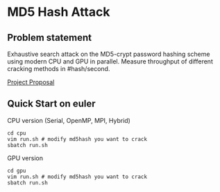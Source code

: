 # MD5 Hash Attack
## Problem statement
Exhaustive search attack on the MD5-crypt password hashing scheme using modern CPU and GPU in parallel. Measure throughput of different cracking methods in #hash/second.

[Project Proposal](https://docs.google.com/document/d/1eyJ1p6AepYZB12CC3kC60QPogzrOMCvzncfTbFjLrtE/edit?usp=sharing)

## Quick Start on euler
CPU version (Serial, OpenMP, MPI, Hybrid)
```
cd cpu
vim run.sh # modify md5hash you want to crack
sbatch run.sh
```

GPU version
```
cd gpu
vim run.sh # modify md5hash you want to crack
sbatch run.sh
```